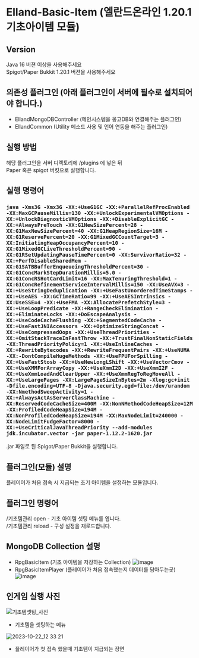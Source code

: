 # Elland-Basic-Item (엘란드온라인 1.20.1 기초아이템 모듈)
## Version

Java 16 버젼 이상을 사용해주세요  
Spigot/Paper Bukkit 1.20.1 버젼을 사용해주세요

## 의존성 플러그인 (아래 플러그인이 서버에 필수로 설치되어야 합니다.)

- EllandMongoDBController (메인시스템을 몽고DB와 연결해주는 플러그인)
- EllandCommon (Utility 메소드 사용 및 언어 연동을 해주는 플러그인)

## 실행 방법

해당 플러그인을 서버 디렉토리에 /plugins 에 넣은 뒤  
Paper 혹은 spigot 버킷으로 실행합니다.  

## 실행 명령어
### `java -Xms3G -Xmx3G -XX:+UseG1GC -XX:+ParallelRefProcEnabled -XX:MaxGCPauseMillis=130 -XX:+UnlockExperimentalVMOptions -XX:+UnlockDiagnosticVMOptions -XX:+DisableExplicitGC -XX:+AlwaysPreTouch -XX:G1NewSizePercent=28 -XX:G1MaxNewSizePercent=40 -XX:G1HeapRegionSize=16M -XX:G1ReservePercent=20 -XX:G1MixedGCCountTarget=3 -XX:InitiatingHeapOccupancyPercent=10 -XX:G1MixedGCLiveThresholdPercent=90 -XX:G1RSetUpdatingPauseTimePercent=0 -XX:SurvivorRatio=32 -XX:+PerfDisableSharedMem -XX:G1SATBBufferEnqueueingThresholdPercent=30 -XX:G1ConcMarkStepDurationMillis=5.0 -XX:G1ConcRSHotCardLimit=16 -XX:MaxTenuringThreshold=1 -XX:G1ConcRefinementServiceIntervalMillis=150 -XX:UseAVX=3 -XX:+UseStringDeduplication -XX:+UseFastUnorderedTimeStamps -XX:+UseAES -XX:GCTimeRatio=99 -XX:+UseAESIntrinsics -XX:UseSSE=4 -XX:+UseFMA -XX:AllocatePrefetchStyle=3 -XX:+UseLoopPredicate -XX:+RangeCheckElimination -XX:+EliminateLocks -XX:+DoEscapeAnalysis -XX:+UseCodeCacheFlushing -XX:+SegmentedCodeCache -XX:+UseFastJNIAccessors -XX:+OptimizeStringConcat -XX:+UseCompressedOops -XX:+UseThreadPriorities -XX:+OmitStackTraceInFastThrow -XX:+TrustFinalNonStaticFields -XX:ThreadPriorityPolicy=1 -XX:+UseInlineCaches -XX:+RewriteBytecodes -XX:+RewriteFrequentPairs -XX:+UseNUMA -XX:-DontCompileHugeMethods -XX:+UseFPUForSpilling -XX:+UseFastStosb -XX:+UseNewLongLShift -XX:+UseVectorCmov -XX:+UseXMMForArrayCopy -XX:+UseXmmI2D -XX:+UseXmmI2F -XX:+UseXmmLoadAndClearUpper -XX:+UseXmmRegToRegMoveAll -XX:+UseLargePages -XX:LargePageSizeInBytes=2m -Xlog:gc+init -Dfile.encoding=UTF-8 -Djava.security.egd=file:/dev/urandom -XX:NmethodSweepActivity=1 -XX:+AlwaysActAsServerClassMachine -XX:ReservedCodeCacheSize=400M -XX:NonNMethodCodeHeapSize=12M -XX:ProfiledCodeHeapSize=194M -XX:NonProfiledCodeHeapSize=194M -XX:MaxNodeLimit=240000 -XX:NodeLimitFudgeFactor=8000 -XX:+UseCriticalJavaThreadPriority --add-modules jdk.incubator.vector -jar paper-1.12.2-1620.jar`
.jar 파일로 된 Spigot/Paper Bukkit을 실행합니다.   

## 플러그인(모듈) 설명
플레이어가 처음 접속 시 지급되는 초기 아이템을 설정하는 모듈입니다.

## 플러그인 명령어

/기초템관리 open - 기초 아이템 셋팅 메뉴를 엽니다.  
/기초템관리 reload - 구성 설정을 재로드합니다.  

## MongoDB Collection 설명
- RpgBasicItem (기초 아이템을 저장하는 Collection)
  ![image](https://github.com/shady-sh/EllandBasicItem/assets/73597679/6e2c51c1-de3e-43b3-85c7-e2dd0e9a5601)
- RpgBasicItemPlayer (플레이어가 처음 접속했는지 데이터를 담아두는곳)
  ![image](https://github.com/shady-sh/EllandBasicItem/assets/73597679/758d0a88-cc50-4378-b659-3e3896f1723a)


## 인게임 실행 사진
![기초템셋팅_사진](https://github.com/shady-sh/EllandBasicItem/assets/73597679/752e9e98-7f4e-4462-b7c0-fdd89792a90e)
- 기초템을 셋팅하는 메뉴

![2023-10-22_12 33 21](https://github.com/shady-sh/EllandBasicItem/assets/73597679/a29bb1bf-f5da-4226-b394-42118d2505bc)
- 플레이어가 첫 접속 했을때 기초템이 지급되는 장면

